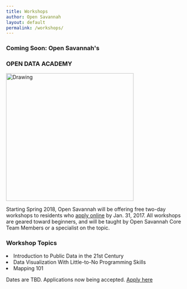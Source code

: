 ```yaml
---
title: Workshops
author: Open Savannah
layout: default
permalink: /workshops/
---
```


### Coming Soon: Open  Savannah's
<h3><strong> OPEN DATA ACADEMY</strong></h3>


 <img src="http://cvlassets.s3.amazonaws.com/open-savannah-workshops.png" alt="Drawing" style="width: 350px;"/>


Starting Spring 2018, Open Savannah will be offering free two-day workshops to residents who <a href="https://opensavannah.org/apply-workshops">apply online</a> by Jan. 31, 2017. All workshops are geared toward beginners, and will be taught by Open Savannah Core Team Members or a specialist on the topic. 

<h3>Workshop Topics</h3>
<li>Introduction to Public Data in the 21st Century</li>
<li>Data Visualization With Little-to-No Programming Skills</li>
<li>Mapping 101</li>

Dates are TBD. Applications now being accepted. <a href="https://opensavannah.org/apply-workshops">Apply here</a>

